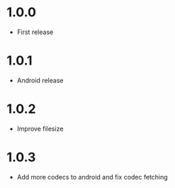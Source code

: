 # 1.0.0
- First release

# 1.0.1
- Android release

# 1.0.2
- Improve filesize

# 1.0.3
- Add more codecs to android and fix codec fetching
